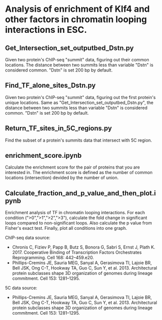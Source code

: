 # Analysis of enrichment of Klf4 and other factors in chromatin looping interactions in ESC.  

## Get_Intersection_set_outputbed_Dstn.py
Given two protein's ChIP-seq "summit" data, figuring out their common locations. The distance between two summits less than variable "Dstn" is considered common. "Dstn" is set 200 bp by default.

## Find_TF_alone_sites_Dstn.py
Given two protein's ChIP-seq "summit" data, figuring out the first protein's unique locations. Same as "Get_Intersection_set_outputbed_Dstn.py", the distance between two summits less than variable "Dstn" is considered common. "Dstn" is set 200 bp by default.

## Return_TF_sites_in_5C_regions.py
Find the subset of a protein's summits data that intersect with 5C region.

## enrichment_score.ipynb
Calculate the enrichment score for the pair of proteins that you are interested in. The enrichment score is defined as the number of common locations (intersection) devided by the number of union. 

## Calculate_fraction_and_p_value_and_then_plot.ipynb
Enrichment analysis of TF in chromatin looping interactions. For each condition (">0",">1",">2",">3"), calculate the fold change in significant loops compared to non-significant loops. Also calculate the p value from Fisher's exact test. Finally, plot all conditions into one graph. 

ChIP-seq data source:
- Chronis C, Fiziev P, Papp B, Butz S, Bonora G, Sabri S, Ernst J, Plath K. 2017. Cooperative Binding of Transcription Factors Orchestrates Reprogramming. Cell 168: 442–459.e20.
- Phillips-Cremins JE, Sauria MEG, Sanyal A, Gerasimova TI, Lajoie BR, Bell JSK, Ong C-T, Hookway TA, Guo C, Sun Y, et al. 2013. Architectural protein subclasses shape 3D organization of genomes during lineage commitment. Cell 153: 1281–1295.

5C data source:
- Phillips-Cremins JE, Sauria MEG, Sanyal A, Gerasimova TI, Lajoie BR, Bell JSK, Ong C-T, Hookway TA, Guo C, Sun Y, et al. 2013. Architectural protein subclasses shape 3D organization of genomes during lineage commitment. Cell 153: 1281–1295.
